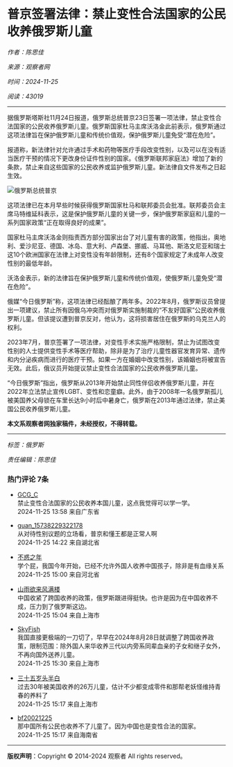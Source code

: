 # 普京签署法律：禁止变性合法国家的公民收养俄罗斯儿童

*作者：陈思佳*

*来源：观察者网*

*时间：2024-11-25*

*阅读：43019*

---

据俄罗斯塔斯社11月24日报道，俄罗斯总统普京23日签署一项法律，禁止变性合法国家的公民收养俄罗斯儿童。俄罗斯国家杜马主席沃洛金此前表示，俄罗斯通过这项法律旨在保护俄罗斯儿童和传统价值观，保护俄罗斯儿童免受“潜在危险”。

报道称，新法律针对允许通过手术和药物等医疗手段改变性别，以及可以在没有适当医疗干预的情况下更改身份证件性别的国家。《俄罗斯联邦家庭法》增加了新的条款，禁止来自这些国家的公民收养或监护俄罗斯儿童。新法律自文件发布之日起生效。

![俄罗斯总统普京](https://i.guancha.cn/news/external/2024/11/25/20241125115137237.jpg)

这项法律已在本月早些时候获得俄罗斯国家杜马和联邦委员会批准。联邦委员会主席马特维延科表示，这是保护俄罗斯儿童的关键一步，保护俄罗斯家庭和儿童的一系列国家政策“正在取得良好的成果”。

国家杜马主席沃洛金则指责西方部分国家出台了对儿童有害的政策，他指出，奥地利、爱沙尼亚、德国、冰岛、意大利、卢森堡、挪威、马耳他、斯洛文尼亚和瑞士这10个欧洲国家在法律上对变性没有年龄限制，还有8个国家规定了未成年人改变性别的最低年龄。

沃洛金表示，新的法律旨在保护俄罗斯儿童和传统价值观，使俄罗斯儿童免受“潜在危险”。

俄媒“今日俄罗斯”称，这项法律已经酝酿了两年多。2022年8月，俄罗斯议员曾提出一项建议，禁止所有因俄乌冲突而对俄罗斯实施制裁的“不友好国家”公民收养俄罗斯儿童。但该提议遭到普京反对，他认为，这将损害居住在俄罗斯的乌克兰人的权利。

2023年7月，普京签署了一项法律，对变性手术实施严格限制，禁止为试图改变性别的人士提供变性手术等医疗帮助，除非是为了治疗儿童性器官发育异常、遗传和内分泌疾病而进行的医疗干预。如果一方在婚姻中改变性别，该婚姻也将被宣告无效。此后，俄议员开始提议禁止变性合法国家的公民收养俄罗斯儿童。

“今日俄罗斯”指出，俄罗斯从2013年开始禁止同性伴侣收养俄罗斯儿童，并在2022年立法禁止宣传LGBT、变性和恋童癖。此外，由于2008年一名俄罗斯孤儿被美国养父母锁在车里长达9小时后中暑身亡，俄罗斯在2013年通过法律，禁止美国公民收养俄罗斯儿童。

**本文系观察者网独家稿件，未经授权，不得转载。**

---

*标签：俄罗斯*

*责任编辑：陈思佳*

### 热门评论 7条

- [GCG_C](//user.guancha.cn/user/personal-homepage?uid=6472)  
    禁止变性合法国家的公民收养本国儿童，这点我觉得可以学一学。  
    2024-11-25 13:58 来自广东省

- [guan_15738229322178](//user.guancha.cn/user/personal-homepage?uid=707695)  
    从对待性别议题的立场看，普京和懂王都是正常人啊  
    2024-11-25 14:22 来自湖北省

- [不惑之年](//user.guancha.cn/user/personal-homepage?uid=221749)  
    学个屁，我国今年开始，已经不允许外国人收养中国孩子，除非是有血缘关系  
    2024-11-25 15:00 来自河北省

- [山雨欲来风满楼](//user.guancha.cn/user/personal-homepage?uid=680533)  
    中国收紧了跨国收养的政策，俄罗斯跟进得挺快。也许是因为在中国收养不成，压力到了俄罗斯这边。  
    2024-11-25 15:04 来自上海市

- [SkyFish](//user.guancha.cn/user/personal-homepage?uid=1279596)  
    我国直接更极端的一刀切了，早早在2024年8月28日就调整了跨国收养政策，限制范围：除外国人来华收养三代以内旁系同辈血亲的子女和继子女外，不再向国外送养儿童。  
    2024-11-25 15:30 来自上海市

- [三十五岁头半白](//user.guancha.cn/user/personal-homepage?uid=1377915)  
    过去30年被美国收养的26万儿童，估计不少都变成零件和那帮老妖怪维持青春的养料了  
    2024-11-25 15:17 来自上海市

- [bf20021225](//user.guancha.cn/user/personal-homepage?uid=260646)  
    那中国所有公民也收养不了儿童了。因为中国也是变性合法的国家。  
    2024-11-25 15:17 来自海南省

---

**版权声明**：Copyright © 2014-2024 观察者 All rights reserved。
<!-- tcd_original_link https://www.guancha.cn/internation/2024_11_25_756649.shtml -->
